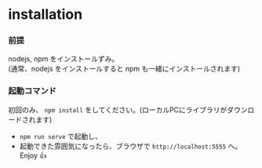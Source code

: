 # installation

### 前提
nodejs, npm をインストールずみ。  
(通常、nodejs をインストールすると npm も一緒にインストールされます)

### 起動コマンド
初回のみ、 `npm install` をしてください。(ローカルPCにライブラリがダウンロードされます)

 - `npm run serve` で起動し、
 - 起動できた雰囲気になったら、ブラウザで `http://localhost:5555` へ。Enjoy 👍
